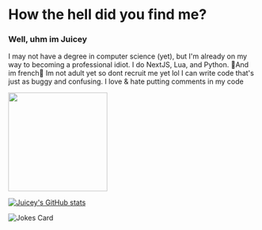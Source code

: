 <h1>How the hell did you find me?</h1>
<h3>Well, uhm im Juicey</h3>


I may not have a degree in computer science (yet), but I'm already on my way to becoming a professional idiot.
I do NextJS, Lua, and Python. 🥖And im french🥖
Im not adult yet so dont recruit me yet lol
I can write code that's just as buggy and confusing.
I love & hate putting comments in my code


<img height=200 src="https://www.funcage.com//photos/youre-music-is-annoying.jpg"/>

[![Juicey's GitHub stats](https://github-readme-stats.vercel.app/api?username=create-juicey-app)](https://github.com/create-juicey-app/github-readme-stats)
<!---
create-juicey-app/create-juicey-app is a ✨ special ✨ repository because its `README.md` (this file) appears on your GitHub profile.
You can click the Preview link to take a look at your changes.
--->
![Jokes Card](https://readme-jokes.vercel.app/api)
